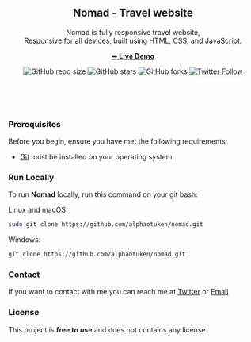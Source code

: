 <div align="center">
  
  <h2 align="center">Nomad - Travel website</h2>

  Nomad is fully responsive travel website, <br />Responsive for all devices, built using HTML, CSS, and JavaScript.

  <a href="https://alphaotuken.github.io/Nomad-Front-End-Website/#"><strong>➥ Live Demo</strong></a>
  
  ![GitHub repo size](https://img.shields.io/github/repo-size/alphaotuken/Nomad-Front-End-Website)
  ![GitHub stars](https://img.shields.io/github/stars/alphaotuken/Nomad-Front-End-Website?style=social)
  ![GitHub forks](https://img.shields.io/github/forks/alphaotuken/Nomad-Front-End-Website?style=social)
  [![Twitter Follow](https://img.shields.io/twitter/follow/taloisik?style=social)](https://twitter.com/intent/follow?screen_name=codewithsadee)

  <br />
  <br />

</div>

<br />


### Prerequisites

Before you begin, ensure you have met the following requirements:

* [Git](https://git-scm.com/downloads "Download Git") must be installed on your operating system.

### Run Locally

To run **Nomad** locally, run this command on your git bash:

Linux and macOS:

```bash
sudo git clone https://github.com/alphaotuken/nomad.git
```

Windows:

```bash
git clone https://github.com/alphaotuken/nomad.git
```

### Contact

If you want to contact with me you can reach me at [Twitter](https://www.twitter.com/taloisik) or [Email](talo@auradevelopment.com.au)

### License

This project is **free to use** and does not contains any license.
